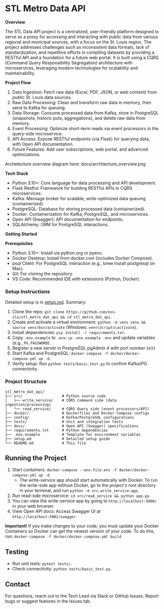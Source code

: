 # STL Metro Data API

**Overview**

The STL Data API project is a centralized, user-friendly platform designed to serve as a proxy for accessing and interacting with public data from various regional and municipal sources, with a focus on the St. Louis region. The project addresses challenges such as inconsistent data formats, lack of standardization, and repetitive efforts in compiling datasets by providing a RESTful API and a foundation for a future web portal. It is built using a CQRS (Command Query Responsibility Segregation) architecture with microservices, leveraging modern technologies for scalability and maintainability.

**Project Flow**

1. Data Ingestion: Fetch raw data (Excel, PDF, JSON, or web content) from public St. Louis data sources.
2. Raw Data Processing: Clean and transform raw data in memory, then send to Kafka for queuing.
3. Data Storage: Consume processed data from Kafka, store in PostgreSQL (snapshots, historic puts, aggregations), and delete raw data from memory.
4. Event Processing: Optimize short-term reads via event processors in the query-side microservice.
5. API Access: Expose RESTful endpoints (via Flask) for querying data, with Open API documentation.
6. Future Features: Add user subscriptions, web portal, and advanced optimizations.

Archetecture overview diagram here: docs/architecture_overview.png

**Tech Stack**

- Python 3.10+: Core language for data processing and API development.
- Flask Restful: Framework for building RESTful APIs in CQRS microservices.
- Kafka: Message broker for scalable, write-optimized data queuing (containerized).
- PostgreSQL: Database for storing processed data (containerized).
- Docker: Containerization for Kafka, PostgreSQL, and microservices.
- Open API (Swagger): API documentation for endpoints.
- SQLAlchemy: ORM for PostgreSQL interactions.

**Getting Started**

**Prerequisites**

- Python 3.10+: Install via python.org or pyenv.
- Docker Desktop: Install from docker.com (includes Docker Compose).
- psql Client: For PostgreSQL interaction (e.g., brew install postgresql on Mac).
- Git: For cloning the repository.
- VS Code: Recommended IDE with extensions (Python, Docker).

### Setup Instructions

Detailed setup is in [setup.md](./setup.md). Summary:

1. Clone the repo: `git clone https://github.com/oss-slu/stl_metro_dat_api && cd stl_metro_dat_api`.
2. Create and activate a virtual environment: `python -m venv venv && source venv/bin/activate` (Windows: `venv\Scripts\activate`).
3. Install dependencies: `pip install -r requirements.txt`.
4. Copy `.env.example` to `.env`: `cp .env.example .env` and update variables (e.g., `PG_PASSWORD`).
5. Register a new server in PostgreSQL pgAdmin 4 with port number `5433`
6. Start Kafka and PostgreSQL: `docker-compose -f docker/docker-compose.yml up -d`.
7. Verify setup: Run `python tests/basic_test.py` to confirm Kafka/PG connectivity.

### Project Structure

```
stl_metro_dat_api/
├── src/                  # Python source code
│   ├── write_service/    # CQRS Command side (data ingestion/processing)
│   └── read_service/     # CQRS Query side (event processors/API)
├── docker/               # Dockerfiles and Docker Compose configs
├── config/               # Kafka/PostgreSQL configurations
├── tests/                # Unit and integration tests
├── docs/                 # Open API (Swagger) specifications
├── requirements.txt      # Python dependencies
├── .env.example          # Template for environment variables
├── setup.md              # Detailed setup guide
└── README.md             # This file
```

## Running the Project

1. Start containers: `docker-compose --env-file.env -f docker/docker-compose.yml up -d`.
   - The write-service app should start automatically with Docker. To run the write-side app without Docker, go to the project's root directory in your terminal, and run `python -m src.write_service.app`.
2. Run read-side microservice: `cd src/read_service && python app.py`.
3. You can view the write-service app by going to `http://localhost:5000/` in your web browser.
4. View Open API docs: Access Swagger UI at `http://localhost:5001/swagger`.

**Important!** If you make changes to your code, you must update your Docker Containers so Docker can get the newest version of your code. To do this, run: `docker-compose -f docker/docker-compose.yml build`

## Testing

- Run unit tests: `pytest tests/`.
- Check connectivity: `python tests/basic_test.py`.

## Contact

For questions, reach out to the Tech Lead via Slack or GitHub Issues. Report bugs or suggest features in the Issues tab.
